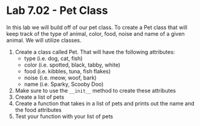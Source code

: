 # Lab 7.02 - Pet Class

In this lab we will build off of our pet class. To create a Pet class that will keep track of the type of animal, color, food, noise and name of a given animal. We will utilize classes. 

1. Create a class called Pet. That will have the following attributes: 
	* type (i.e. dog, cat, fish)
	* color (i.e. spotted, black, tabby, white)
	* food (i.e. kibbles, tuna, fish flakes)
	* noise (i.e. meow, woof, bark)
	* name (i.e. Sparky, Scooby Doo)
2. Make sure to use the `__init__` method to create these attributes
3. Create a list of pets
4. Create a function that takes in a list of pets and prints out the name and the food attributes
5. Test your function with your list of pets